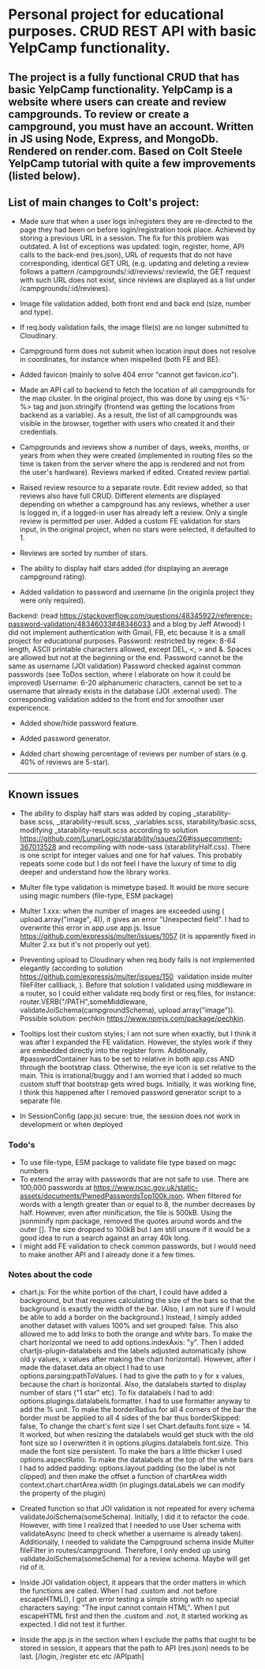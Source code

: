 # Personal project for educational purposes. CRUD REST API with basic YelpCamp functionality.

## The project is a fully functional CRUD that has basic YelpCamp functionality. YelpCamp is a website where users can create and review campgrounds. To review or create a campground, you must have an account. Written in JS using Node, Express, and MongoDb. Rendered on render.com. Based on Colt Steele YelpCamp tutorial with quite a few improvements (listed below).

## List of main changes to Colt's project:

- Made sure that when a user logs in/registers they are re-directed to the page they had been on before login/registration took place. Achieved by storing a previous URL in a session. The fix for this problem was outdated. A list of exceptions was updated: login, register, home, API calls to the back-end (res.json), URL of requests that do not have corresponding, identical GET URL (e.g. updating and deleting a review follows a pattern /campgrounds/:id/reviews/:reviewId, the GET request with such URL does not exist, since reviews are displayed as a list under /campgrounds/:id/reviews).

- Image file validation added, both front end and back end (size, number and type).

- If req.body validation fails, the image file(s) are no longer submitted to Cloudinary.

- Campground form does not submit when location input does not resolve in coordinates, for instance when mispelled (both FE and BE).

- Added favicon (mainly to solve 404 error "cannot get favicon.ico").

- Made an API call to backend to fetch the location of all campgrounds for the map cluster. In the original project, this was done by using ejs <%-%> tag and json.stringify (frontend was getting the locations from backend as a variable). As a result, the list of all campgrounds was visible in the browser, together with users who created it and their credentials.

- Campgrounds and reviews show a number of days, weeks, months, or years from when they were created (implemented in routing files so the time is taken from the server where the app is rendered and not from the user's hardware). Reviews marked if edited. Created review partial.

- Raised review resource to a separate route. Edit review added, so that reviews also have full CRUD. Different elements are displayed depending on whether a campground has any reviews, whether a user is logged in, if a logged-in user has already left a review. Only a single review is permitted per user. Added a custom FE validation for stars input, in the original project, when no stars were selected, it defaulted to 1.

- Reviews are sorted by number of stars.

- The ability to display half stars added (for displaying an average campground rating).

- Added validation to password and username (in the originla project they were only required).

Backend: (read https://stackoverflow.com/questions/48345922/reference-password-validation/48346033#48346033 and a blog by Jeff Atwood)
I did not implement authentication with Gmail, FB, etc because it is a small project for educational purposes.
Password: restricted by regex: 8-64 length, ASCII printable characters allowed, except DEL, <, > and &. Spaces are allowed but not at the beginning or the end.
Password cannot be the same as username (JOI validation)
Password checked against common passwords (see ToDos section, where I elaborate on how it could be improved)
Username: 6-20 alphanumeric characters, cannot be set to a username that already exists in the database (JOI .external used).
The corresponding validation added to the front end for smoother user expericence.

- Added show/hide password feature.
- Added password generator.

- Added chart showing percentage of reviews per number of stars (e.g. 40% of reviews are 5-star).

---

## Known issues

- The ability to display half stars was added by coping \_starability-base.scss, \_starability-result.scss, \_variables.scss, starability/basic.scss, modifying \_starability-result.scss according to solution https://github.com/LunarLogic/starability/issues/26#issuecomment-367013528 and recompiling with node-sass (starabilityHalf.css). There is one script for integer values and one for haf values. This probably repeats some code but I do not feel I have the luxury of time to dig deeper and understand how the library works.

- Multer file type validation is mimetype based. It would be more secure using magic numbers (file-type, ESM package)

- Multer 1.xxx: when the number of images are exceeded using ( upload.array("image", 4)), it gives an error "Unexpected field". I had to overwrite this error in app.use app.js. Issue https://github.com/expressjs/multer/issues/1057 (it is apparently fixed in Multer 2.xx but it's not properly out yet).

- Preventing upload to Cloudinary when req.body fails is not implemented elegantly (according to solution https://github.com/expressjs/multer/issues/150  validation inside multer fileFilter callback, ). Before that solution I validated using middleware in a router, so I could either validate req.body first or req.files, for instance: router.VERB("/PATH",someMiddleware, validateJoiSchema(campgroundSchema), upload.array("image")). Possible solution: pechkin https://www.npmjs.com/package/pechkin.

- Tooltips lost their custom styles; I am not sure when exactly, but I think it was after I expanded the FE validation. However, the styles work if they are embedded directly into the register form.
  Additionally, #passwordContainer has to be set to relative in both app.css AND through the bootstrap class. Otherwise, the eye icon is set relative to the main. This is irrational/buggy and I am worried that I added so much custom stuff that bootstrap gets wired bugs. Initially, it was working fine, I think this happened after I removed password generator script to a separate file.
- In SessionConfig (app.js) secure: true, the session does not work in development or when deployed

### Todo's

- To use file-type, ESM package to validate file type based on magc numbers
- To extend the array with passwords that are not safe to use. There are 100,000 passwords at https://www.ncsc.gov.uk/static-assets/documents/PwnedPasswordsTop100k.json. When filtered for words with a length greater than or equal to 8, the number decreases by half. However, even after minification, the file is 500kB. Using the jsonminify npm package, removed the quotes around words and the outer []. The size dropped to 100kB but I am still unsure if it would be a good idea to run a search against an array 40k long.
- I might add FE validation to check common passwords, but I would need to make another API and I already done it a few times.

### Notes about the code

- chart.js:
  For the white portion of the chart, I could have added a background, but that requires calculating the size of the bars so that the background is exactly the width of the bar. (Also, I am not sure if I would be able to add a border on the background.) Instead, I simply added another dataset with values 100% and set grouped: false. This also allowed me to add links to both the orange and white bars.
  To make the chart horizontal we need to add options.indexAxis: "y". Then I added chartjs-plugin-datalabels and the labels adjusted automatically (show old y values, x values after making the chart horizontal). However, after I made the dataset.data an object I had to use options.parsing:pathToValues. I had to give the path to y for x values, because the chart is horizontal. Also, the datalabels started to display number of stars ("1 star" etc). To fix datalabels I had to add: options.plugings.datalabels.formatter. I had to use formatter anyway to add the % unit.
  To make the borderRadius for all 4 corners of the bar the border must be applied to all 4 sides of the bar thus borderSkipped: false,
  To change the chart's font size I set Chart.defaults.font.size = 14. It worked, but when resizing the datalabels would get stuck with the old font size so I overwritten it in options.plugins.datalabels.font.size. This made the font size persistent.
  To make the bars a little thicker I used options.aspectRatio.
  To make the datalabels at the top of the white bars I had to added padding: options.layout.padding (so the label is not clipped) and then make the offset a function of chartArea width context.chart.chartArea.width (in plugings.dataLabels we can modify the property of the plugin)

- Created function so that JOI validation is not repeated for every schema validateJoiSchema(someSchema). Initially, I did it to refactor the code. However, with time I realized that I needed to use User schema with validateAsync (need to check whether a username is already taken). Additionally, I needed to validate the Campground schema inside Multer fileFilter in routes/campground. Therefore, I only ended up using validateJoiSchema(someSchema) for a review schema. Maybe will get rid of it.
- Inside JOI validation object, it appears that the order matters in which the functions are called. When I had .custom and .not before escapeHTML(), I got an error testing a simple string with no special characters saying: "The input cannot contain HTML". When I put escapeHTML first and then the .custom and .not, it started working as expected. I did not test it further.
- Inside the app.js in the section when I exclude the paths that ought to be stored in session, it appears that the path to API (res.json) needs to be last. [/login, /register etc etc /APIpath]
